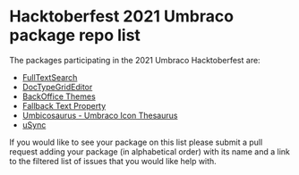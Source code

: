 # Hacktoberfest 2021 Umbraco package repo list

The packages participating in the 2021 Umbraco Hacktoberfest are:

- [FullTextSearch](https://github.com/skttl/umbraco-fulltextsearch8/issues?q=is%3Aissue+is%3Aopen+label%3A%22help+wanted%22)
- [DocTypeGridEditor](https://github.com/skttl/umbraco-doc-type-grid-editor/issues?q=is%3Aissue+is%3Aopen+label%3Aup-for-grabs)
- [BackOffice Themes](https://github.com/KevinJump/Our.Umbraco.BackOfficeThemes/issues?q=is%3Aissue+is%3Aopen+label%3A%22help+wanted%22)
- [Fallback Text Property](https://github.com/harry-gordon/wholething-fallback-text-property/labels/help%20wanted)
- [Umbicosaurus - Umbraco Icon Thesaurus](https://github.com/glombek/umbicosaurus/issues/1)
- [uSync](https://github.com/KevinJump/uSync/issues?q=is%3Aissue+is%3Aopen+label%3A%22help+wanted%22)

If you would like to see your package on this list please submit a pull request adding your package (in alphabetical order) with its name and a link to the filtered list of issues that you would like help with.
